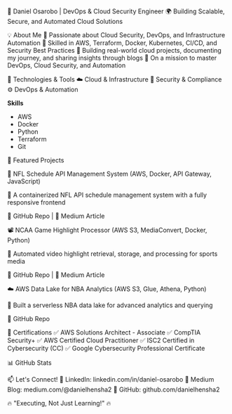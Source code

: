 
🚀 Daniel Osarobo | DevOps & Cloud Security Engineer
🌍 Building Scalable, Secure, and Automated Cloud Solutions


💡 About Me
🔹 Passionate about Cloud Security, DevOps, and Infrastructure Automation
🔹 Skilled in AWS, Terraform, Docker, Kubernetes, CI/CD, and Security Best Practices
🔹 Building real-world cloud projects, documenting my journey, and sharing insights through blogs
🔹 On a mission to master DevOps, Cloud Security, and Automation

🔨 Technologies & Tools
☁️ Cloud & Infrastructure
🔐 Security & Compliance
⚙️ DevOps & Automation

**Skills**
*   AWS 
*   Docker
*   Python
*   Terraform
*   Git


📌 Featured Projects


🚀 NFL Schedule API Management System (AWS, Docker, API Gateway, JavaScript)

📌 A containerized NFL API schedule management system with a fully responsive frontend

🔗 GitHub Repo | 🔗 Medium Article


📽️ NCAA Game Highlight Processor (AWS S3, MediaConvert, Docker, Python)

📌 Automated video highlight retrieval, storage, and processing for sports media

🔗 GitHub Repo | 🔗 Medium Article


☁️ AWS Data Lake for NBA Analytics (AWS S3, Glue, Athena, Python)

📌 Built a serverless NBA data lake for advanced analytics and querying

🔗 GitHub Repo

📜 Certifications
✅ AWS Solutions Architect - Associate
✅ CompTIA Security+
✅ AWS Certified Cloud Practitioner
✅ ISC2 Certified in Cybersecurity (CC)
✅ Google Cybersecurity Professional Certificate

📊 GitHub Stats


📫 Let's Connect!
📌 LinkedIn: linkedin.com/in/daniel-osarobo
📌 Medium Blog: medium.com/@danielhensha2
📌 GitHub: github.com/danielhensha2

🔥 "Executing, Not Just Learning!" 🔥

